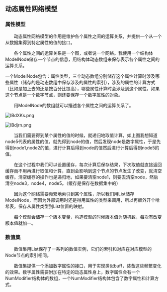 ## 动态属性网络模型

### 属性模型

　　动态属性网络模型的作用是维护各个属性之间的运算关系，并提供一个从一个从数据集得到特定属性的值的接口。

　　各个属性之间的运算关系是一个图，或者说一个网络。我使用一个结构体ModelNode储存一个节点的信息，用结构体动态数组来保存表示各个属性之间的运算关系。

​		一个ModelNode包含：属性类型，三个动态数组分别储存这个属性计算时涉及哪些属性（储存的是动态数组中保存涉及的属性的索引），涉及的属性的计算方式（比如是加上去的还是按百分比提高），哪些属性计算时会涉及到这个属性，如果这个节点是一个数字节点，则还要保存一个数字属性的对象。

　　用ModelNode的数组就可以描述各个属性之间的运算关系了。

![IBdXKs.png](https://z3.ax1x.com/2021/11/12/IBdXKs.png)

![IBdjrn.png](https://z3.ax1x.com/2021/11/12/IBdjrn.png)

　　当我们需要得到某个属性的值的时候，就递归地取值计算，如上图我想知道node5代表的属性的值，就先得到node的值，然后发现node是数字属性，于是先得到node1,node2的值，进行计算后得到node的值然后进行计算后得到node5的值。

　　在这个过程中我们可以设置缓存，每次计算后保存结果，下次取值就直接返回缓存而不用再进行取值和计算，直到会影响到这个节点的节点发生了改变，就清空缓存。清空缓存的操作也是递归地，如果要清空node1，则要去清空node，然后清空node3，node4，node5。（缓存是保存在数据集中的）

　　因为这个网络需要频繁地索引到某个属性，所以我们用List储存ModelNode，而因为外部调用时还是得用属性的类型来调用，所以再额外开个哈希表，保存从属性类型到List位置的映射。

　　每个模型会储存一个版本变量，构造模型的时候版本值为随机数，每次有改变版本值就加一。

### 数值集

　　数值集用List保存了一系列的数值实例，它们的索引和对应在对应模型的Node节点的索引相同。

　　数值集提供一个添加数字属性的接口，用于实现类似buff，装备这些频繁变化的效果。数字属性需要附加在特定的动态属性身上，数字属性会有一个NumModifier结构体的数组，一个NumModifier结构体包含了数字属性和计算方式。
